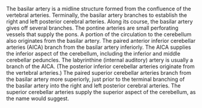 The basilar artery is a midline structure formed from the confluence of the vertebral arteries. Terminally, the basilar artery branches to establish the right and left posterior cerebral arteries. Along its course, the basilar artery gives off several branches. The pontine arteries are small perforating vessels that supply the pons. A portion of the circulation to the cerebellum also originates from the basilar artery. The paired anterior inferior cerebellar arteries (AICA) branch from the basilar artery inferiorly. The AICA supplies the inferior aspect of the cerebellum, including the inferior and middle cerebellar peduncles. The labyrinthine (internal auditory) artery is usually a branch of the AICA. (The posterior inferior cerebellar arteries originate from the vertebral arteries.) The paired superior cerebellar arteries branch from the basilar artery more superiorly, just prior to the terminal branching of the basilar artery into the right and left posterior cerebral arteries. The superior cerebellar arteries supply the superior aspect of the cerebellum, as the name would suggest.